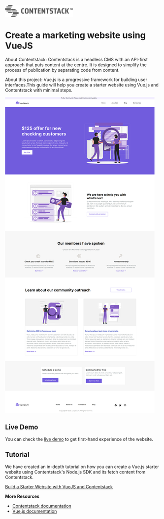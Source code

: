[![Contentstack Logo](/public/contentstack.png)](https://www.contentstack.com/)

# Create a marketing website using VueJS

About Contentstack: Contentstack is a headless CMS with an API-first approach that puts content at the centre. It is designed to simplify the process of publication by separating code from content.

About this project: Vue.js is a progressive framework for building user interfaces.This guide will help you create a starter website using Vue.js and Contentstack with minimal steps. 

![contentstack-vuejs-starter-app](/public/readme.png)

## Live Demo

You can check the [live demo](https://contentstack-vuejs-starter-app.vercel.app/) to get first-hand experience of the website.

## Tutorial

We have created an in-depth tutorial on how you can create a Vue.js starter website using Contentstack's Node.js SDK and its fetch content from Contentstack.

[Build a Starter Website with VueJS and Contentstack](https://www.contentstack.com/docs/developers/sample-apps/build-a-starter-website-using-vue-js-and-contentstack/)

**More Resources**

- [Contentstack documentation](https://www.contentstack.com/docs/)
- [Vue.js documentation](https://v3.vuejs.org/guide/introduction.html)


